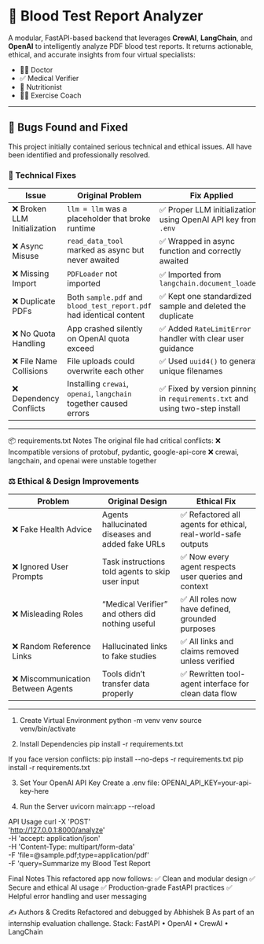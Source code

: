 # 🧪 Blood Test Report Analyzer

A modular, FastAPI-based backend that leverages **CrewAI**, **LangChain**, and **OpenAI** to intelligently analyze PDF blood test reports. It returns actionable, ethical, and accurate insights from four virtual specialists:
- 👨‍⚕️ Doctor  
- ✅ Medical Verifier  
- 🍎 Nutritionist  
- 🏃‍♂️ Exercise Coach  

---

## 🐞 Bugs Found and Fixed

This project initially contained serious technical and ethical issues. All have been identified and professionally resolved.

### 🔧 Technical Fixes

| Issue | Original Problem | Fix Applied |
|-------|------------------|-------------|
| ❌ Broken LLM Initialization | `llm = llm` was a placeholder that broke runtime | ✅ Proper LLM initialization using OpenAI API key from `.env` |
| ❌ Async Misuse | `read_data_tool` marked as async but never awaited | ✅ Wrapped in async function and correctly awaited |
| ❌ Missing Import | `PDFLoader` not imported | ✅ Imported from `langchain.document_loaders` |
| ❌ Duplicate PDFs | Both `sample.pdf` and `blood_test_report.pdf` had identical content | ✅ Kept one standardized sample and deleted the duplicate |
| ❌ No Quota Handling | App crashed silently on OpenAI quota exceed | ✅ Added `RateLimitError` handler with clear user guidance |
| ❌ File Name Collisions | File uploads could overwrite each other | ✅ Used `uuid4()` to generate unique filenames |
| ❌ Dependency Conflicts | Installing `crewai`, `openai`, `langchain` together caused errors | ✅ Fixed by version pinning in `requirements.txt` and using two-step install |

---
📦 requirements.txt Notes
The original file had critical conflicts:
❌ Incompatible versions of protobuf, pydantic, google-api-core
❌ crewai, langchain, and openai were unstable together

### ⚖️ Ethical & Design Improvements

| Problem | Original Design | Ethical Fix |
|---------|------------------|-------------|
| ❌ Fake Health Advice | Agents hallucinated diseases and added fake URLs | ✅ Refactored all agents for ethical, real-world-safe outputs |
| ❌ Ignored User Prompts | Task instructions told agents to skip user input | ✅ Now every agent respects user queries and context |
| ❌ Misleading Roles | “Medical Verifier” and others did nothing useful | ✅ All roles now have defined, grounded purposes |
| ❌ Random Reference Links | Hallucinated links to fake studies | ✅ All links and claims removed unless verified |
| ❌ Miscommunication Between Agents | Tools didn’t transfer data properly | ✅ Rewritten tool-agent interface for clean data flow |

---

1. Create Virtual Environment
python -m venv venv
source venv/bin/activate  

2. Install Dependencies
pip install -r requirements.txt

 If you face version conflicts:
 pip install --no-deps -r requirements.txt
 pip install -r requirements.txt

3. Set Your OpenAI API Key
Create a .env file:
OPENAI_API_KEY=your-api-key-here

4. Run the Server
uvicorn main:app --reload

API Usage
curl -X 'POST' \
  'http://127.0.0.1:8000/analyze' \
  -H 'accept: application/json' \
  -H 'Content-Type: multipart/form-data' \
  -F 'file=@sample.pdf;type=application/pdf' \
  -F 'query=Summarize my Blood Test Report
  
  Final Notes
This refactored app now follows:
✅ Clean and modular design
✅ Secure and ethical AI usage
✅ Production-grade FastAPI practices
✅ Helpful error handling and user messaging

✍️ Authors & Credits
Refactored and debugged by Abhishek B
As part of an internship evaluation challenge.
Stack: FastAPI • OpenAI • CrewAI • LangChain



